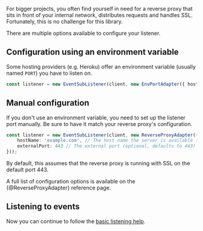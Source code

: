 For bigger projects, you often find yourself in need for a reverse proxy that sits in front of your internal network, distributes requests and handles SSL.  
Fortunately, this is no challenge for this library.

There are multiple options available to configure your listener.

## Configuration using an environment variable

Some hosting providers (e.g. Heroku) offer an environment variable (usually named `PORT`) you have to listen on.

```typescript
const listener = new EventSubListener(client, new EnvPortAdapter({ hostName: 'example.herokuapp.com' }));
```

## Manual configuration

If you don't use an environment variable, you need to set up the listener port manually. Be sure to have it match your reverse proxy's configuration.

```typescript
const listener = new EventSubListener(client, new ReverseProxyAdapter({
    hostName: 'example.com', // The host name the server is available from
    externalPort: 443 // The external port (optional, defaults to 443)
}));
```

By default, this assumes that the reverse proxy is running with SSL on the default port 443.

A full list of configuration options is available on the {@ReverseProxyAdapter} reference page.

## Listening to events

Now you can continue to follow the [basic listening help](/twitch-eventsub/docs/basic-usage/listening-to-events).
